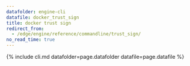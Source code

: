 ```yaml
---
datafolder: engine-cli
datafile: docker_trust_sign
title: docker trust sign
redirect_from:
  - /edge/engine/reference/commandline/trust_sign/
no_read_time: true
---
```

<!--
Sorry, but the contents of this page are automatically generated from
Docker's source code. If you want to suggest a change to the text that appears
here, you'll need to find the string by searching this repo:

https://github.com/docker/cli
-->

{% include cli.md datafolder=page.datafolder datafile=page.datafile %}
